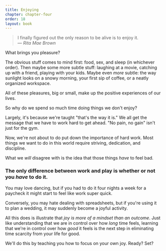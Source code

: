 ```yaml
---
title: Enjoying
chapter: chapter-four
order: 18
layout: book
---
```


> I finally figured out the only reason to be alive is to enjoy it.  
> — *Rita Mae Brown*

What brings you pleasure?

The obvious stuff comes to mind first: food, sex, and sleep (in whichever order). Then maybe some more subtle stuff: laughing at a movie, catching up with a friend, playing with your kids. Maybe even *more* subtle: the way sunlight looks on a snowy morning, your first sip of coffee, or a neatly organized workspace.

All of these pleasures, big or small, make up the positive experiences of our lives.

So why do we spend so much time doing things we don't enjoy?

Largely, it's because we're taught "that's the way it is." We all get the message that we have to work hard to get ahead. "No pain, no gain" isn't just for the gym.

Now, we're not about to do put down the importance of hard work. Most things we want to do in this world require striving, dedication, and discipline.

What we *will* disagree with is the idea that those things *have* to feel bad.

### The only difference between work and play is whether or not you *have* to do it.

You may love dancing, but if you had to do it four nights a week for a paycheck it might start to feel like work super quick.

Conversely, you may hate dealing with spreadsheets, but if you're using it to plan a wedding, it may suddenly become a joyful activity.

All this does is illustrate that *joy is more of a mindset than an outcome*. Just like understanding that we are in control over how *long* time feels, learning that we're in control over how *good* it feels is the next step in eliminating time scarcity from your life for good.

We'll do this by teaching you how to focus on your own joy. Ready? Set?
